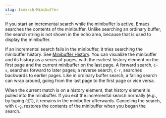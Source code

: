 ```yaml
---
slug: Isearch-Minibuffer
---
```


If you start an incremental search while the minibuffer is active, Emacs searches the contents of the minibuffer. Unlike searching an ordinary buffer, the search string is not shown in the echo area, because that is used to display the minibuffer.

If an incremental search fails in the minibuffer, it tries searching the minibuffer history. See [Minibuffer History](Minibuffer-History). You can visualize the minibuffer and its history as a series of pages, with the earliest history element on the first page and the current minibuffer on the last page. A forward search, `C-s`, searches forward to later pages; a reverse search, `C-r`, searches backwards to earlier pages. Like in ordinary buffer search, a failing search can wrap around, going from the last page to the first page or vice versa.

When the current match is on a history element, that history element is pulled into the minibuffer. If you exit the incremental search normally (e.g., by typing `RET`), it remains in the minibuffer afterwards. Canceling the search, with `C-g`, restores the contents of the minibuffer when you began the search.

